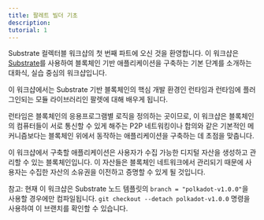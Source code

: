 ```yaml
---
title: 팔레트 빌더 기초
description:
tutorial: 1
---
```


Substrate 컬렉터블 워크샵의 첫 번째 파트에 오신 것을 환영합니다.
이 워크샵은 [Substrate](https://substrate.io/developers/)를 사용하여 블록체인 기반 애플리케이션을 구축하는 기본 단계를 소개하는 대화식, 실습 중심의 워크샵입니다.

이 워크샵에서는 Substrate 기반 블록체인의 핵심 개발 환경인 런타임과 런타임에 플러그인되는 모듈 라이브러리인 팔렛에 대해 배우게 됩니다.

런타임은 블록체인의 응용프로그램별 로직을 정의하는 곳이므로, 이 워크샵은 블록체인의 컴퓨터들이 서로 통신할 수 있게 해주는 P2P 네트워킹이나 합의와 같은 기본적인 메커니즘보다는 블록체인 위에서 동작하는 애플리케이션을 구축하는 데 초점을 맞춥니다.

이 워크샵에서 구축할 애플리케이션은 사용자가 수집 가능한 디지털 자산을 생성하고 관리할 수 있는 블록체인입니다.
이 자산들은 블록체인 네트워크에서 관리되기 때문에 사용자는 수집한 자산의 소유권을 이전하고 증명할 수 있게 될 것입니다.

참고: 현재 이 워크샵은 Substrate 노드 템플릿의 `branch = "polkadot-v1.0.0"`을 사용할 경우에만 컴파일됩니다. `git checkout --detach polkadot-v1.0.0` 명령을 사용하여 이 브랜치를 확인할 수 있습니다.